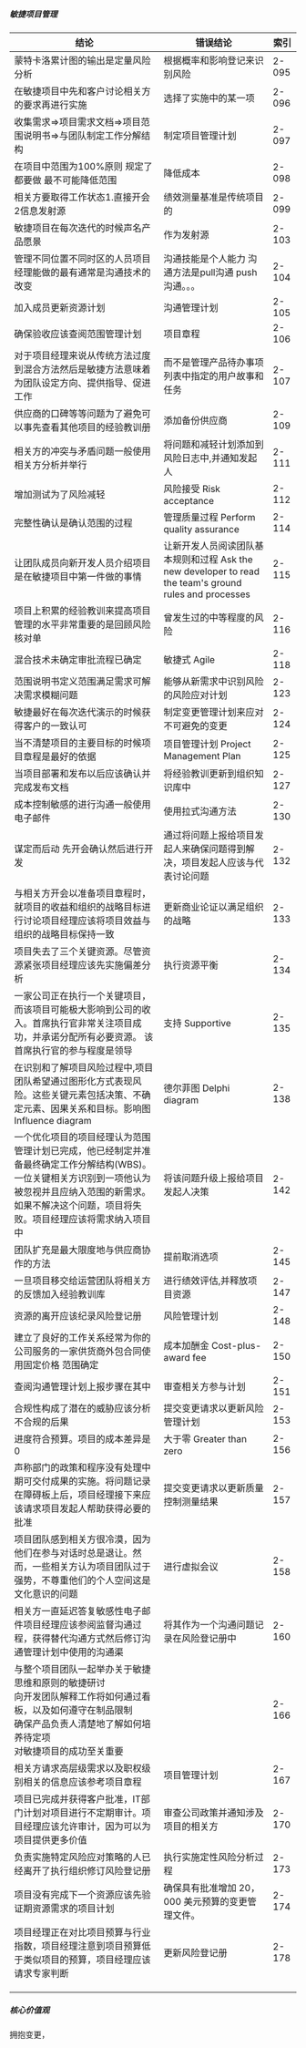 ##### 敏捷项目管理

| 结论                                                         | 错误结论                                                     | 索引  |
| ------------------------------------------------------------ | ------------------------------------------------------------ | ----- |
| 蒙特卡洛累计图的输出是定量风险分析                           | 根据概率和影响登记来识别风险                                 | 2-095 |
| 在敏捷项目中先和客户讨论相关方的要求再进行实施               | 选择了实施中的某一项                                         | 2-096 |
| 收集需求=>项目需求文档=>项目范围说明书=>与团队制定工作分解结构 | 制定项目管理计划                                             | 2-097 |
| 在项目中范围为100%原则 规定了都要做 最不可能降低范围         | 降低成本                                                     | 2-098 |
| 相关方要取得工作状态1.直接开会 2信息发射源                   | 绩效测量基准是传统项目的                                     | 2-099 |
| 敏捷项目在每次迭代的时候声名产品愿景                         | 作为发射源                                                   | 2-103 |
| 管理不同位置不同时区的人员项目经理能做的最有通常是沟通技术的改变 | 沟通技能是个人能力 沟通方法是pull沟通 push沟通。。。         | 2-104 |
| 加入成员更新资源计划                                         | 沟通管理计划                                                 | 2-105 |
| 确保验收应该查阅范围管理计划                                 | 项目章程                                                     | 2-106 |
| 对于项目经理来说从传统方法过度到混合方法然后是敏捷方法意味着为团队设定方向、提供指导、促进工作 | 而不是管理产品待办事项列表中指定的用户故事和任务             | 2-107 |
| 供应商的口碑等等问题为了避免可以事先查看其他项目的经验教训册 | 添加备份供应商                                               | 2-109 |
| 相关方的冲突与矛盾问题一般使用相关方分析并举行               | 将问题和减轻计划添加到风险日志中,并通知发起人                | 2-111 |
| 增加测试为了风险减轻                                         | 风险接受 Risk acceptance                                     | 2-112 |
| 完整性确认是确认范围的过程                                   | 管理质量过程 Perform quality assurance                       | 2-114 |
| 让团队成员向新开发人员介绍项目是在敏捷项目中第一件做的事情   | 让新开发人员阅读团队基本规则和过程 Ask the new developer to read the team's ground rules and processes | 2-115 |
| 项目上积累的经验教训来提高项目管理的水平非常重要的是回顾风险核对单 | 曾发生过的中等程度的风险                                     | 2-116 |
| 混合技术未确定审批流程已确定                                 | 敏捷式 Agile                                                 | 2-118 |
| 范围说明书定义范围满足需求可解决需求模糊问题                 | 能够从新需求中识别风险的风险应对计划                         | 2-123 |
| 敏捷最好在每次迭代演示的时候获得客户的一致认可               | 制定变更管理计划来应对不可避免的变更                         | 2-124 |
| 当不清楚项目的主要目标的时候项目章程是最好的依据             | 项目管理计划 Project Management Plan                         | 2-125 |
| 当项目部署和发布以后应该确认并完成发布文档                   | 将经验教训更新到组织知识库中                                 | 2-127 |
| 成本控制敏感的进行沟通一般使用电子邮件                       | 使用拉式沟通方法                                             | 2-130 |
| 谋定而后动 先开会确认然后进行开发                            | 通过将问题上报给项目发起人来确保问题得到解决，项目发起人应该与代表讨论问题 | 2-132 |
| 与相关方开会以准备项目章程时，就项目的收益和组织的战略目标进行讨论项目经理应该将项目效益与组织的战略目标保持一致 | 更新商业论证以满足组织的战略                                 | 2-133 |
| 项目失去了三个关键资源。尽管资源紧张项目经理应该先实施偏差分析 | 执行资源平衡                                                 | 2-134 |
| 一家公司正在执行一个关键项目，而该项目可能极大影响到公司的收入。首席执行官非常关注项目成功，并承诺分配所有必要资源。 该首席执行官的参与程度是领导 | 支持 Supportive                                              | 2-135 |
| 在识别和了解项目风险过程中,项目团队希望通过图形化方式表现风险。这些关键元素包括决策、不确定元素、因果关系和目标。影响图 Influence diagram | 德尔菲图 Delphi diagram                                      | 2-138 |
| 一个优化项目的项目经理认为范围管理计划已完成，他已经制定并准备最终确定工作分解结构(WBS)。一位关键相关方识别到一项他认为被忽视并且应纳入范围的新需求。如果不解决这个问题，项目将失败。项目经理应该将需求纳入项目中 | 将该问题升级上报给项目发起人决策                             | 2-142 |
| 团队扩充是最大限度地与供应商协作的方法                       | 提前取消选项                                                 | 2-145 |
| 一旦项目移交给运营团队将相关方的反馈加入经验教训库           | 进行绩效评估,并释放项目资源                                  | 2-147 |
| 资源的离开应该纪录风险登记册                                 | 风险管理计划                                                 | 2-148 |
| 建立了良好的工作关系经常为你的公司服务的一家供货商外包合同使用固定价格 范围确定 | 成本加酬金 Cost-plus-award fee                               | 2-150 |
| 查阅沟通管理计划上报步骤在其中                               | 审查相关方参与计划                                           | 2-151 |
| 合规性构成了潜在的威胁应该分析不合规的后果                   | 提交变更请求以更新风险管理计划                               | 2-153 |
| 进度符合预算。项目的成本差异是0                              | 大于零 Greater than zero                                     | 2-156 |
| 声称部门的政策和程序没有处理中期可交付成果的实施。将问题记录在障碍板上后，项目经理接下来应该请求项目发起人帮助获得必要的批准 | 提交变更请求以更新质量控制测量结果                           | 2-157 |
| 项目团队感到相关方很冷漠，因为他们在参与对话时总是退让。然而，一些相关方认为项目团队过于强势，不尊重他们的个人空间这是文化意识的问题 | 进行虚拟会议                                                 | 2-158 |
| 相关方一直延迟答复敏感性电子邮件项目经理应该参阅监督沟通过程，获得替代沟通方式然后修订沟通管理计划中使用的沟通渠 | 将其作为一个沟通问题记录在风险登记册中                       | 2-160 |
| 与整个项目团队一起举办关于敏捷思维和原则的敏捷研讨<br />向开发团队解释工作将如何通过看板，以及如何遵守在制品限制 <br />确保产品负责人清楚地了解如何培养待定项<br />对敏捷项目的成功至关重要 |                                                              | 2-166 |
| 相关方请求高层级需求以及职权级别相关的信息应该参考项目章程   | 项目管理计划                                                 | 2-167 |
| 项目已完成并获得客户批准，IT部门计划对项目进行不定期审计。项目经理应该允许审计，因为可以为项目提供更多价值 | 审查公司政策并通知涉及项目的相关方                           | 2-170 |
| 负责实施特定风险应对策略的人已经离开了执行组织修订风险登记册 | 执行实施定性风险分析过程                                     | 2-173 |
| 项目没有完成下一个资源应该先验证期资源需求的项目计划         | 确保具有批准增加 20，000 美元预算的变更管理文件。            | 2-174 |
| 项目经理正在对比项目预算与行业指数，项目经理注意到项目预算低于类似项目的预算，项目经理应该请求专家判断 | 更新风险登记册                                               | 2-178 |
|                                                              |                                                              |       |
|                                                              |                                                              |       |
|                                                              |                                                              |       |

##### 核心价值观

拥抱变更，



